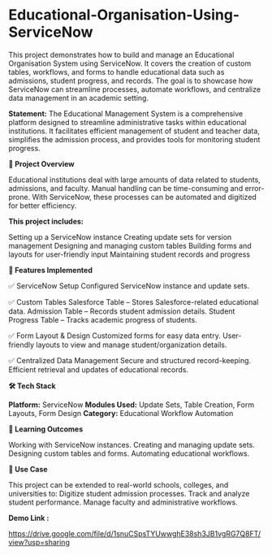 # Educational-Organisation-Using-ServiceNow
This project demonstrates how to build and manage an Educational Organisation System using ServiceNow. It covers the creation of custom tables, workflows, and forms to handle educational data such as admissions, student progress, and records. The goal is to showcase how ServiceNow can streamline processes, automate workflows, and centralize data management in an academic setting.

**Statement:**
The Educational Management System is a comprehensive platform designed to streamline administrative tasks within educational institutions. It facilitates efficient management of student and teacher data, simplifies the admission process, and provides tools for monitoring student progress.

**📌 Project Overview**

Educational institutions deal with large amounts of data related to students, admissions, and faculty. Manual handling can be time-consuming and error-prone. With ServiceNow, these processes can be automated and digitized for better efficiency.

__This project includes:__

Setting up a ServiceNow instance
Creating update sets for version management
Designing and managing custom tables
Building forms and layouts for user-friendly input
Maintaining student records and progress

**🚀 Features Implemented**

✅ ServiceNow Setup
Configured ServiceNow instance and update sets.

✅ Custom Tables
Salesforce Table – Stores Salesforce-related educational data.
Admission Table – Records student admission details.
Student Progress Table – Tracks academic progress of students.

✅ Form Layout & Design
Customized forms for easy data entry.
User-friendly layouts to view and manage student/organization details.

✅ Centralized Data Management
Secure and structured record-keeping.
Efficient retrieval and updates of educational records.

**🛠️ Tech Stack**

__Platform:__ ServiceNow
__Modules Used:__ Update Sets, Table Creation, Form Layouts, Form Design
__Category:__ Educational Workflow Automation

**🎯 Learning Outcomes**

Working with ServiceNow instances.
Creating and managing update sets.
Designing custom tables and forms.
Automating educational workflows.

**📌 Use Case**

This project can be extended to real-world schools, colleges, and universities to:
Digitize student admission processes.
Track and analyze student performance.
Manage faculty and administrative workflows.

**Demo Link :**

https://drive.google.com/file/d/1snuCSpsTYUwwghE38sh3JB1vgRG7Q8FT/view?usp=sharing
